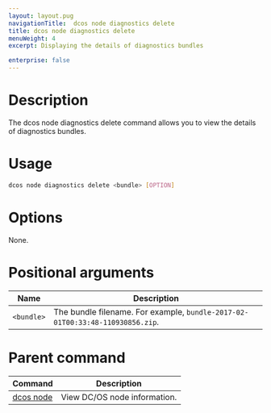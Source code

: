 ```yaml
---
layout: layout.pug
navigationTitle:  dcos node diagnostics delete
title: dcos node diagnostics delete
menuWeight: 4
excerpt: Displaying the details of diagnostics bundles

enterprise: false
---
```



# Description
The dcos node diagnostics delete command allows you to view the details of diagnostics bundles.

# Usage

```bash
dcos node diagnostics delete <bundle> [OPTION]
```

# Options

None.

# Positional arguments

| Name |  Description |
|---------|-------------|
| `<bundle>`   |   The bundle filename. For example, `bundle-2017-02-01T00:33:48-110930856.zip`. |

# Parent command

| Command | Description |
|---------|-------------|
| [dcos node](/1.12/cli/command-reference/dcos-node/) | View DC/OS node information. |

